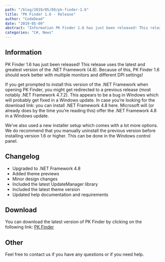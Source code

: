 ```yaml
---
path: "/blog/2019/05/09/pk-finder-1.6"
title: "PK Finder 1.6 - Release"
author: "CodeDead"
date: "2019-05-09"
abstract: "Information PK Finder 1.6 has just been released! This release uses the latest and greatest version of the .NET Framework (4.8). Because of this, PK Finder 1.6 should work better with multiple monitors and different DPI settings! If you get prompted to install this..."
categories: "C#, News"
---
```

## Information

PK Finder 1.6 has just been released! This release uses the latest and greatest version of the .NET Framework (4.8). Because of this, PK Finder 1.6 should work better with multiple monitors and different DPI settings!

If you get prompted to install this version of the .NET Framework when opening PK Finder, you might get redirected to a previous release (most notably .NET Framework 4.7.2). This appears to be a bug in Windows which will probably get fixed in a Windows update. In case you’re looking for the download link: you can install .NET Framework 4.8 here. Microsoft will (or already does by the time you’re reading this) offer the .NET Framework 4.8 in a Windows update.

We’ve also used a new installer setup which comes with a lot more options. We do recommend that you manually uninstall the previous version before installing version 1.6 or higher. This can be done in the Windows control panel.

## Changelog

* Upgraded to .NET Framework 4.8
* Added theme previews
* Minor design changes
* Included the latest UpdateManager library
* Included the latest theme version
* Updated help documentation and requirements

## Download

You can download the latest version of PK Finder by clicking on the following link:
<a href="/software/pk-finder">PK Finder</a>

## Other

Feel free to contact us if you have any questions or if you need help.
